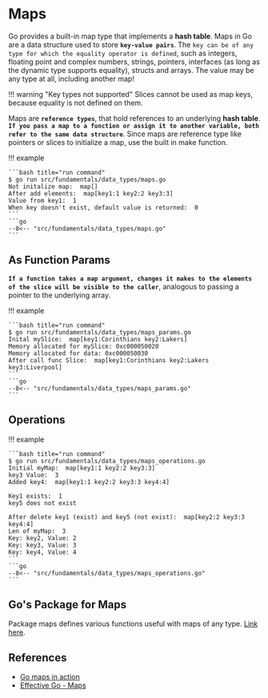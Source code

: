 # Maps

Go provides a built-in map type that implements a **hash table**. Maps in Go are a data structure used to store **`key-value pairs`**. The `key can be of any type for which the equality operator is defined`, such as integers, floating point and complex numbers, strings, pointers, interfaces (as long as the dynamic type supports equality), structs and arrays. The value may be any type at all, including another map!

!!! warning "Key types not supported"
    Slices cannot be used as map keys, because equality is not defined on them.

Maps are **`reference types`**, that hold references to an underlying **hash table**. **`If you pass a map to a function or assign it to another variable, both refer to the same data structure`**. Since maps are reference type like pointers or slices to initialize a map, use the built in make function.

!!! example

    ```bash title="run command"
    $ go run src/fundamentals/data_types/maps.go
    Not initalize map:  map[]
    After add elements:  map[key1:1 key2:2 key3:3]
    Value from key1:  1
    When key doesn't exist, default value is returned:  0
    ```
    ```go
    --8<-- "src/fundamentals/data_types/maps.go"
    ```

## As Function Params

**`If a function takes a map argument, changes it makes to the elements of the slice will be visible to the caller`**, analogous to passing a pointer to the underlying array.

!!! example

    ```bash title="run command"
    $ go run src/fundamentals/data_types/maps_params.go
    Inital mySlice:  map[key1:Corinthians key2:Lakers]
    Memory allocated for mySlice: 0xc000050020
    Memory allocated for data: 0xc000050030
    After call func Slice:  map[key1:Corinthians key2:Lakers key3:Liverpool]
    ```
    ```go
    --8<-- "src/fundamentals/data_types/maps_params.go"
    ```

## Operations

!!! example

    ```bash title="run command"
    $ go run src/fundamentals/data_types/maps_operations.go
    Initial myMap:  map[key1:1 key2:2 key3:3]
    key3 Value:  3
    Added key4:  map[key1:1 key2:2 key3:3 key4:4]

    Key1 exists:  1
    key5 does not exist

    After delete key1 (exist) and key5 (not exist):  map[key2:2 key3:3 key4:4]
    Len of myMap:  3
    Key: key2, Value: 2
    Key: key3, Value: 3
    Key: key4, Value: 4
    ```
    ```go
    --8<-- "src/fundamentals/data_types/maps_operations.go"
    ```

## Go's Package for Maps

Package maps defines various functions useful with maps of any type. [Link here](https://pkg.go.dev/golang.org/x/exp/maps).

## References

- [Go maps in action](https://go.dev/blog/maps)
- [Effective Go - Maps](https://go.dev/doc/effective_go#maps)
